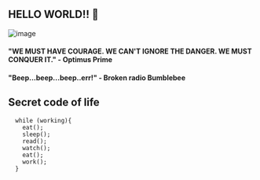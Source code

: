## HELLO WORLD!! 👋 



![image](https://github.com/christian-crisologo-lrn/christian-crisologo-lrn/blob/master/banner.gif)


#### "WE MUST HAVE COURAGE. WE CAN'T IGNORE THE DANGER. WE MUST CONQUER IT."  - Optimus Prime


#### "Beep...beep...beep..err!"   - Broken radio Bumblebee 

## Secret code of life

```
  while (working){
    eat();
    sleep();
    read();
    watch();
    eat();
    work();
  }
```
